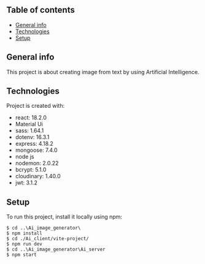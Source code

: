 ## Table of contents
* [General info](#general-info)
* [Technologies](#technologies)
* [Setup](#setup)

## General info
This project is about creating image from text by using Artificial Intelligence. 
	
## Technologies
Project is created with:

* react: 18.2.0
* Material Ui
* sass: 1.64.1
* dotenv: 16.3.1
* express: 4.18.2
* mongoose: 7.4.0
* node js
* nodemon: 2.0.22
* bcrypt: 5.1.0
* cloudinary: 1.40.0
* jwt: 3.1.2
	
## Setup
To run this project, install it locally using npm:

```
$ cd ..\Ai_image_generator\
$ npm install
$ cd ./Ai_client/vite-project/
$ npm run dev
$ cd ..\Ai_image_generator\Ai_server
$ npm start